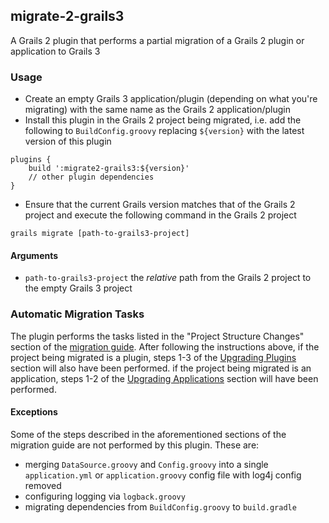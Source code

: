 ## migrate-2-grails3
A Grails 2 plugin that performs a partial migration of a Grails 2 plugin or application to Grails 3

### Usage

- Create an empty Grails 3 application/plugin (depending on what you're migrating) with the same name as the Grails 2 application/plugin
- Install this plugin in the Grails 2 project being migrated, i.e. add the following to `BuildConfig.groovy`
replacing `${version}` with the latest version of this plugin

````
plugins {
    build ':migrate2-grails3:${version}'
    // other plugin dependencies
}
````

- Ensure that the current Grails version matches that of the Grails 2 project and execute the following command in the Grails 2 project

`grails migrate [path-to-grails3-project]`
    
#### Arguments

- `path-to-grails3-project` the *relative* path from the Grails 2 project to the empty Grails 3 project

### Automatic Migration Tasks

The plugin performs the tasks listed in the "Project Structure Changes" section of the [migration guide](https://grails.github.io/grails-doc/latest/guide/upgrading.html).
After following the instructions above, if the project being migrated is a plugin, steps 1-3 of the [Upgrading Plugins](https://grails.github.io/grails-doc/latest/guide/upgrading.html#upgradingPlugins)
section will also have been performed. if the project being migrated is an application, steps 1-2 of the 
[Upgrading Applications](https://grails.github.io/grails-doc/latest/guide/upgrading.html#upgradingApps) section will have been performed.
 
#### Exceptions
 
Some of the steps described in the aforementioned sections of the migration guide are not performed by this plugin. These are:

- merging `DataSource.groovy` and `Config.groovy` into a single `application.yml` or `application.groovy` config file with log4j config removed
- configuring logging via `logback.groovy`
- migrating dependencies from `BuildConfig.groovy` to `build.gradle`
